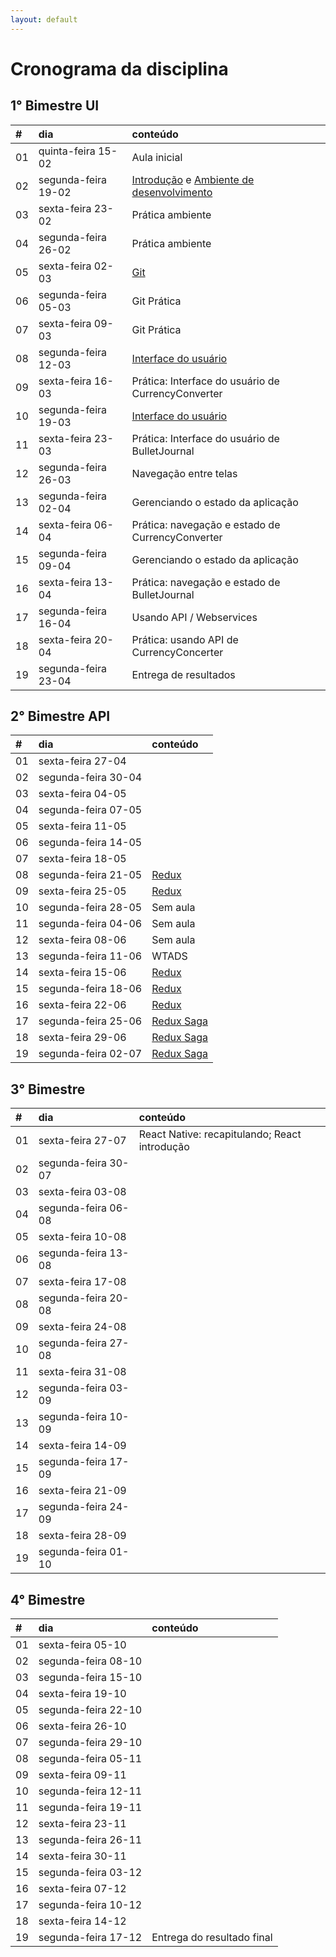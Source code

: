 ```yaml
---
layout: default
---
```


# [](#header-1) Cronograma da disciplina

## [](#header-2) 1° Bimestre UI

| \# | dia | conteúdo |
| :--- | :--- | :--- |
| 01 | quinta-feira 15-02  | Aula inicial |
| 02 | segunda-feira 19-02 | [Introdução](reactnative/intro) e [Ambiente de desenvolvimento](reactnative/environment) |
| 03 | sexta-feira 23-02   | Prática ambiente |
| 04 | segunda-feira 26-02 | Prática ambiente |
| 05 | sexta-feira 02-03   | [Git](git/index) |
| 06 | segunda-feira 05-03 | Git Prática |
| 07 | sexta-feira 09-03   | Git Prática |
| 08 | segunda-feira 12-03 | [Interface do usuário](reactnative/ui) |
| 09 | sexta-feira 16-03   | Prática: Interface do usuário de CurrencyConverter |
| 10 | segunda-feira 19-03 | [Interface do usuário](reactnative/ui) |
| 11 | sexta-feira 23-03   | Prática: Interface do usuário de BulletJournal |
| 12 | segunda-feira 26-03 | Navegação entre telas |
| 13 | segunda-feira 02-04 | Gerenciando o estado da aplicação |
| 14 | sexta-feira 06-04   | Prática: navegação e estado de CurrencyConverter |
| 15 | segunda-feira 09-04 | Gerenciando o estado da aplicação |
| 16 | sexta-feira 13-04   | Prática: navegação e estado de BulletJournal |
| 17 | segunda-feira 16-04 | Usando API / Webservices |
| 18 | sexta-feira 20-04   | Prática: usando API de CurrencyConcerter |
| 19 | segunda-feira 23-04 | Entrega de resultados |


## [](#header-2) 2° Bimestre API

| \# | dia | conteúdo |
| :--- | :--- | :--- |
| 01 | sexta-feira 27-04   |  |
| 02 | segunda-feira 30-04 |  |
| 03 | sexta-feira 04-05   |  |
| 04 | segunda-feira 07-05 |  |
| 05 | sexta-feira 11-05   |  |
| 06 | segunda-feira 14-05 |  |
| 07 | sexta-feira 18-05   |  |
| 08 | segunda-feira 21-05 | [Redux](reactnative/redux) |
| 09 | sexta-feira 25-05   | [Redux](reactnative/redux) |
| 10 | segunda-feira 28-05 | Sem aula |
| 11 | segunda-feira 04-06 | Sem aula |
| 12 | sexta-feira 08-06   | Sem aula |
| 13 | segunda-feira 11-06 | WTADS |
| 14 | sexta-feira 15-06   | [Redux](reactnative/redux) |
| 15 | segunda-feira 18-06 | [Redux](reactnative/redux) |
| 16 | sexta-feira 22-06   | [Redux](reactnative/redux) |
| 17 | segunda-feira 25-06 | [Redux Saga](reactnative/redux-saga) |
| 18 | sexta-feira 29-06   | [Redux Saga](reactnative/redux-saga) |
| 19 | segunda-feira 02-07 | [Redux Saga](reactnative/redux-saga) |


## [](#header-2) 3° Bimestre

| \# | dia | conteúdo |
| :--- | :--- | :--- |
| 01 | sexta-feira   27-07 | React Native: recapitulando; React introdução |
| 02 | segunda-feira 30-07 |  |
| 03 | sexta-feira   03-08 |  |
| 04 | segunda-feira 06-08 |  |
| 05 | sexta-feira   10-08 |  |
| 06 | segunda-feira 13-08 |  |
| 07 | sexta-feira   17-08 |  |
| 08 | segunda-feira 20-08 |  |
| 09 | sexta-feira   24-08 |  |
| 10 | segunda-feira 27-08 |  |
| 11 | sexta-feira   31-08 |  |
| 12 | segunda-feira 03-09 |  |
| 13 | segunda-feira 10-09 |  |
| 14 | sexta-feira   14-09 |  |
| 15 | segunda-feira 17-09 |  |
| 16 | sexta-feira   21-09 |  |
| 17 | segunda-feira 24-09 |  |
| 18 | sexta-feira   28-09 |  |
| 19 | segunda-feira 01-10 |  |


## [](#header-2) 4° Bimestre

| \# | dia | conteúdo |
| :--- | :--- | :--- |
| 01 | sexta-feira   05-10 |  |
| 02 | segunda-feira 08-10 |  |
| 03 | segunda-feira 15-10 |  |
| 04 | sexta-feira   19-10 |  |
| 05 | segunda-feira 22-10 |  |
| 06 | sexta-feira   26-10 |  |
| 07 | segunda-feira 29-10 |  |
| 08 | segunda-feira 05-11 |  |
| 09 | sexta-feira   09-11 |  |
| 10 | segunda-feira 12-11 |  |
| 11 | segunda-feira 19-11 |  |
| 12 | sexta-feira   23-11 |  |
| 13 | segunda-feira 26-11 |  |
| 14 | sexta-feira   30-11 |  |
| 15 | segunda-feira 03-12 |  |
| 16 | sexta-feira   07-12 |  |
| 17 | segunda-feira 10-12 |  |
| 18 | sexta-feira   14-12 |  |
| 19 | segunda-feira 17-12 | Entrega do resultado final |